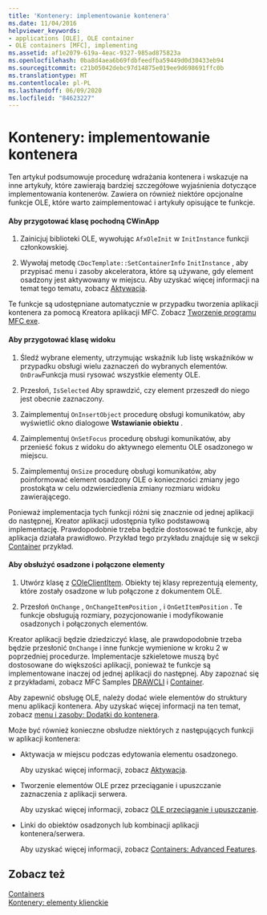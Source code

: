 ```yaml
---
title: 'Kontenery: implementowanie kontenera'
ms.date: 11/04/2016
helpviewer_keywords:
- applications [OLE], OLE container
- OLE containers [MFC], implementing
ms.assetid: af1e2079-619a-4eac-9327-985ad875823a
ms.openlocfilehash: 0ba8d4aea6b69fdbfeedfba59449d0d30433eb94
ms.sourcegitcommit: c21b05042debc97d14875e019ee9d698691ffc0b
ms.translationtype: MT
ms.contentlocale: pl-PL
ms.lasthandoff: 06/09/2020
ms.locfileid: "84623227"
---
```

# <a name="containers-implementing-a-container"></a>Kontenery: implementowanie kontenera

Ten artykuł podsumowuje procedurę wdrażania kontenera i wskazuje na inne artykuły, które zawierają bardziej szczegółowe wyjaśnienia dotyczące implementowania kontenerów. Zawiera on również niektóre opcjonalne funkcje OLE, które warto zaimplementować i artykuły opisujące te funkcje.

#### <a name="to-prepare-your-cwinapp-derived-class"></a>Aby przygotować klasę pochodną CWinApp

1. Zainicjuj biblioteki OLE, wywołując `AfxOleInit` w `InitInstance` funkcji członkowskiej.

1. Wywołaj metodę `CDocTemplate::SetContainerInfo` `InitInstance` , aby przypisać menu i zasoby akceleratora, które są używane, gdy element osadzony jest aktywowany w miejscu. Aby uzyskać więcej informacji na temat tego tematu, zobacz [Aktywacja](activation-cpp.md).

Te funkcje są udostępniane automatycznie w przypadku tworzenia aplikacji kontenera za pomocą Kreatora aplikacji MFC. Zobacz [Tworzenie programu MFC exe](reference/mfc-application-wizard.md).

#### <a name="to-prepare-your-view-class"></a>Aby przygotować klasę widoku

1. Śledź wybrane elementy, utrzymując wskaźnik lub listę wskaźników w przypadku obsługi wielu zaznaczeń do wybranych elementów. `OnDraw`Funkcja musi rysować wszystkie elementy OLE.

1. Przesłoń, `IsSelected` Aby sprawdzić, czy element przeszedł do niego jest obecnie zaznaczony.

1. Zaimplementuj `OnInsertObject` procedurę obsługi komunikatów, aby wyświetlić okno dialogowe **Wstawianie obiektu** .

1. Zaimplementuj `OnSetFocus` procedurę obsługi komunikatów, aby przenieść fokus z widoku do aktywnego elementu OLE osadzonego w miejscu.

1. Zaimplementuj `OnSize` procedurę obsługi komunikatów, aby poinformować element osadzony OLE o konieczności zmiany jego prostokąta w celu odzwierciedlenia zmiany rozmiaru widoku zawierającego.

Ponieważ implementacja tych funkcji różni się znacznie od jednej aplikacji do następnej, Kreator aplikacji udostępnia tylko podstawową implementację. Prawdopodobnie trzeba będzie dostosować te funkcje, aby aplikacja działała prawidłowo. Przykład tego przykładu znajduje się w sekcji [Container](../overview/visual-cpp-samples.md) przykład.

#### <a name="to-handle-embedded-and-linked-items"></a>Aby obsłużyć osadzone i połączone elementy

1. Utwórz klasę z [COleClientItem](reference/coleclientitem-class.md). Obiekty tej klasy reprezentują elementy, które zostały osadzone w lub połączone z dokumentem OLE.

1. Przesłoń `OnChange` , `OnChangeItemPosition` , i `OnGetItemPosition` . Te funkcje obsługują rozmiary, pozycjonowanie i modyfikowanie osadzonych i połączonych elementów.

Kreator aplikacji będzie dziedziczyć klasę, ale prawdopodobnie trzeba będzie przesłonić `OnChange` i inne funkcje wymienione w kroku 2 w poprzedniej procedurze. Implementacje szkieletowe muszą być dostosowane do większości aplikacji, ponieważ te funkcje są implementowane inaczej od jednej aplikacji do następnej. Aby zapoznać się z przykładami, zobacz MFC Samples [DRAWCLI](../overview/visual-cpp-samples.md) i [Container](../overview/visual-cpp-samples.md).

Aby zapewnić obsługę OLE, należy dodać wiele elementów do struktury menu aplikacji kontenera. Aby uzyskać więcej informacji na ten temat, zobacz [menu i zasoby: Dodatki do kontenera](menus-and-resources-container-additions.md).

Może być również konieczne obsłudze niektórych z następujących funkcji w aplikacji kontenera:

- Aktywacja w miejscu podczas edytowania elementu osadzonego.

   Aby uzyskać więcej informacji, zobacz [Aktywacja](activation-cpp.md).

- Tworzenie elementów OLE przez przeciąganie i upuszczanie zaznaczenia z aplikacji serwera.

   Aby uzyskać więcej informacji, zobacz [OLE przeciąganie i upuszczanie](drag-and-drop-ole.md).

- Linki do obiektów osadzonych lub kombinacji aplikacji kontenera/serwera.

   Aby uzyskać więcej informacji, zobacz [Containers: Advanced Features](containers-advanced-features.md).

## <a name="see-also"></a>Zobacz też

[Containers](containers.md)<br/>
[Kontenery: elementy klienckie](containers-client-items.md)
